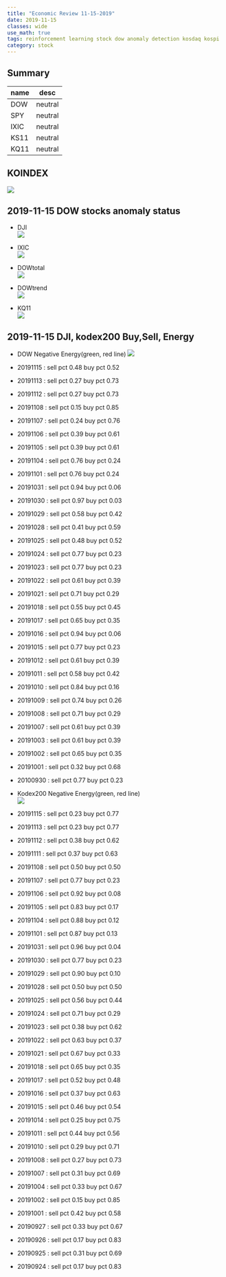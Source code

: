 ```yaml
---
title: "Economic Review 11-15-2019"
date: 2019-11-15
classes: wide
use_math: true
tags: reinforcement learning stock dow anomaly detection kosdaq kospi
category: stock
---
```


## Summary

|name|desc|
|--|--|
|DOW| neutral|
|SPY| neutral|
|IXIC| neutral|
|KS11| neutral |
|KQ11| neutral |

## KOINDEX
![](../../pictures/stock_analysis/20191113_ko_index.png)

## 2019-11-15 DOW stocks anomaly status
- DJI  
![](../../pictures/stock_analysis/20191115_dji.png)  

- IXIC  
![](../../pictures/stock_analysis/20191115_ixic.png)  

- DOWtotal  
![](../../pictures/stock_analysis/20191115_dji_total.png)  

- DOWtrend  
![](../../pictures/stock_analysis/20191115_dji_trend.png)  

- KQ11  
![](../../pictures/stock_analysis/20191115_kq11.png)  



## 2019-11-15 DJI, kodex200 Buy,Sell, Energy
- DOW Negative Energy(green, red line)
![](../../pictures/stock_analysis/20191115_dji_energy.png)  

- 20191115 : sell pct 0.48 buy pct 0.52
- 20191113 : sell pct 0.27 buy pct 0.73
- 20191112 : sell pct 0.27 buy pct 0.73
- 20191108 : sell pct 0.15 buy pct 0.85
- 20191107 : sell pct 0.24 buy pct 0.76
- 20191106 : sell pct 0.39 buy pct 0.61
- 20191105 : sell pct 0.39 buy pct 0.61
- 20191104 : sell pct 0.76 buy pct 0.24
- 20191101 : sell pct 0.76 buy pct 0.24
- 20191031 : sell pct 0.94 buy pct 0.06
- 20191030 : sell pct 0.97 buy pct 0.03
- 20191029 : sell pct 0.58 buy pct 0.42
- 20191028 : sell pct 0.41 buy pct 0.59
- 20191025 : sell pct 0.48 buy pct 0.52
- 20191024 : sell pct 0.77 buy pct 0.23
- 20191023 : sell pct 0.77 buy pct 0.23
- 20191022 : sell pct 0.61 buy pct 0.39
- 20191021 : sell pct 0.71 buy pct 0.29
- 20191018 : sell pct 0.55 buy pct 0.45
- 20191017 : sell pct 0.65 buy pct 0.35
- 20191016 : sell pct 0.94 buy pct 0.06
- 20191015 : sell pct 0.77 buy pct 0.23
- 20191012 : sell pct 0.61 buy pct 0.39
- 20191011 : sell pct 0.58 buy pct 0.42
- 20191010 : sell pct 0.84 buy pct 0.16
- 20191009 : sell pct 0.74 buy pct 0.26
- 20191008 : sell pct 0.71 buy pct 0.29
- 20191007 : sell pct 0.61 buy pct 0.39
- 20191003 : sell pct 0.61 buy pct 0.39
- 20191002 : sell pct 0.65 buy pct 0.35
- 20191001 : sell pct 0.32 buy pct 0.68
- 20100930 : sell pct 0.77 buy pct 0.23

- Kodex200 Negative Energy(green, red line)  
![](../../pictures/stock_analysis/20191115_kodex200_energy.png)  

- 20191115 : sell pct 0.23 buy pct 0.77
- 20191113 : sell pct 0.23 buy pct 0.77
- 20191112 : sell pct 0.38 buy pct 0.62
- 20191111 : sell pct 0.37 buy pct 0.63
- 20191108 : sell pct 0.50 buy pct 0.50
- 20191107 : sell pct 0.77 buy pct 0.23
- 20191106 : sell pct 0.92 buy pct 0.08
- 20191105 : sell pct 0.83 buy pct 0.17
- 20191104 : sell pct 0.88 buy pct 0.12
- 20191101 : sell pct 0.87 buy pct 0.13
- 20191031 : sell pct 0.96 buy pct 0.04
- 20191030 : sell pct 0.77 buy pct 0.23
- 20191029 : sell pct 0.90 buy pct 0.10
- 20191028 : sell pct 0.50 buy pct 0.50
- 20191025 : sell pct 0.56 buy pct 0.44
- 20191024 : sell pct 0.71 buy pct 0.29
- 20191023 : sell pct 0.38 buy pct 0.62
- 20191022 : sell pct 0.63 buy pct 0.37
- 20191021 : sell pct 0.67 buy pct 0.33
- 20191018 : sell pct 0.65 buy pct 0.35
- 20191017 : sell pct 0.52 buy pct 0.48
- 20191016 : sell pct 0.37 buy pct 0.63
- 20191015 : sell pct 0.46 buy pct 0.54
- 20191014 : sell pct 0.25 buy pct 0.75
- 20191011 : sell pct 0.44 buy pct 0.56
- 20191010 : sell pct 0.29 buy pct 0.71
- 20191008 : sell pct 0.27 buy pct 0.73
- 20191007 : sell pct 0.31 buy pct 0.69
- 20191004 : sell pct 0.33 buy pct 0.67
- 20191002 : sell pct 0.15 buy pct 0.85
- 20191001 : sell pct 0.42 buy pct 0.58
- 20190927 : sell pct 0.33 buy pct 0.67
- 20190926 : sell pct 0.17 buy pct 0.83
- 20190925 : sell pct 0.31 buy pct 0.69
- 20190924 : sell pct 0.17 buy pct 0.83
